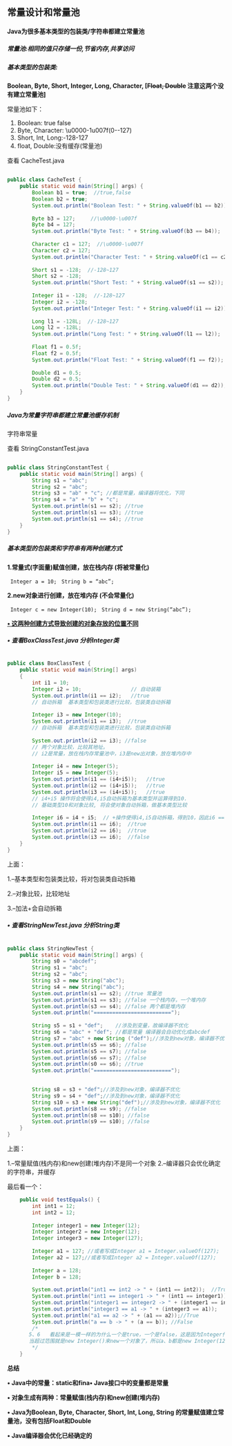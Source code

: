 ## 常量设计和常量池

#### Java为很多基本类型的包装类/字符串都建立常量池

##### 常量池:相同的值只存储一份,节省内存,共享访问

##### 基本类型的包装类:

**Boolean, Byte, Short, Integer, Long, Character, [~~Float, Double~~  注意这两个没有建立常量池]**

常量池如下：

1. Boolean: true false  
2. Byte, Character: \u0000-1u007f(0--127)  
3. Short, Int, Long:-128-127 
4.  float, Double:没有缓存(常量池)  

查看 CacheTest.java

```java

public class CacheTest {
	public static void main(String[] args) {
		Boolean b1 = true;  //true,false
		Boolean b2 = true;
		System.out.println("Boolean Test: " + String.valueOf(b1 == b2));
		
		Byte b3 = 127;     //\u0000-\u007f
		Byte b4 = 127;
		System.out.println("Byte Test: " + String.valueOf(b3 == b4));
		
		Character c1 = 127;  //\u0000-\u007f
		Character c2 = 127;
		System.out.println("Character Test: " + String.valueOf(c1 == c2));
		
		Short s1 = -128;  //-128~127
		Short s2 = -128;
		System.out.println("Short Test: " + String.valueOf(s1 == s2));
		
		Integer i1 = -128;  //-128~127
		Integer i2 = -128;
		System.out.println("Integer Test: " + String.valueOf(i1 == i2));
		
		Long l1 = -128L;  //-128~127
		Long l2 = -128L;
		System.out.println("Long Test: " + String.valueOf(l1 == l2));
		
		Float f1 = 0.5f;
		Float f2 = 0.5f;
		System.out.println("Float Test: " + String.valueOf(f1 == f2));
		
		Double d1 = 0.5;
		Double d2 = 0.5;
		System.out.println("Double Test: " + String.valueOf(d1 == d2));
	}
}

```



##### Java为常量字符串都建立常量池缓存机制

字符串常量

查看 StringConstantTest.java

```java

public class StringConstantTest {
	public static void main(String[] args) {
		String s1 = "abc";
		String s2 = "abc";
		String s3 = "ab" + "c"; //都是常量，编译器将优化，下同
		String s4 = "a" + "b" + "c";
		System.out.println(s1 == s2); //true
		System.out.println(s1 == s3); //true
		System.out.println(s1 == s4); //true
	}
}

```



##### 基本类型的包装类和字符串有两种创建方式

**1.常量式(字面量)赋值创建，放在栈内存 (将被常量化)**

` Integer a = 10;`
` String b = “abc”;`

**2.new对象进行创建，放在堆内存 (不会常量化)**

` Integer c = new Integer(10);`
` String d = new String(“abc”);`

**<u>• 这两种创建方式导致创建的对象存放的位置不同</u>**



##### • 查看BoxClassTest.java 分析Integer类

```java

public class BoxClassTest {
	public static void main(String[] args)
	{
		int i1 = 10;
		Integer i2 = 10;                // 自动装箱
		System.out.println(i1 == i2);   //true
		// 自动拆箱  基本类型和包装类进行比较，包装类自动拆箱
		
		Integer i3 = new Integer(10);
		System.out.println(i1 == i3);  //true
		// 自动拆箱  基本类型和包装类进行比较，包装类自动拆箱
		
		System.out.println(i2 == i3); //false
		// 两个对象比较，比较其地址。 
		// i2是常量，放在栈内存常量池中，i3是new出对象，放在堆内存中
		
		Integer i4 = new Integer(5);
		Integer i5 = new Integer(5);
		System.out.println(i1 == (i4+i5));   //true
		System.out.println(i2 == (i4+i5));   //true
		System.out.println(i3 == (i4+i5));   //true
		// i4+i5 操作将会使得i4,i5自动拆箱为基本类型并运算得到10. 
		// 基础类型10和对象比较, 将会使对象自动拆箱，做基本类型比较
		
		Integer i6 = i4 + i5;  // +操作使得i4,i5自动拆箱，得到10，因此i6 == i2.
		System.out.println(i1 == i6);  //true
		System.out.println(i2 == i6);  //true
		System.out.println(i3 == i6);  //false
	}	
}

```

上面：

1.–基本类型和包装类比较，将对包装类自动拆箱

2.–对象比较，比较地址

3.–加法+会自动拆箱



##### • 查看StringNewTest.java 分析String类

```java

public class StringNewTest {
	public static void main(String[] args) {
		String s0 = "abcdef";
		String s1 = "abc";
		String s2 = "abc";
		String s3 = new String("abc");
		String s4 = new String("abc");
		System.out.println(s1 == s2); //true 常量池
		System.out.println(s1 == s3); //false 一个栈内存，一个堆内存
		System.out.println(s3 == s4); //false 两个都是堆内存
		System.out.println("=========================");
		
		String s5 = s1 + "def";    //涉及到变量，故编译器不优化
		String s6 = "abc" + "def"; //都是常量 编译器会自动优化成abcdef
		String s7 = "abc" + new String ("def");//涉及到new对象，编译器不优化
		System.out.println(s5 == s6); //false
		System.out.println(s5 == s7); //false
		System.out.println(s6 == s7); //false
		System.out.println(s0 == s6); //true 
		System.out.println("=========================");

		
		String s8 = s3 + "def";//涉及到new对象，编译器不优化
		String s9 = s4 + "def";//涉及到new对象，编译器不优化
		String s10 = s3 + new String("def");//涉及到new对象，编译器不优化
		System.out.println(s8 == s9); //false
		System.out.println(s8 == s10); //false
		System.out.println(s9 == s10); //false
	}
}

```

上面：

1.–常量赋值(栈内存)和new创建(堆内存)不是同一个对象
2.–编译器只会优化确定的字符串，并缓存



最后看一个：

```java
    public void testEquals() {
        int int1 = 12;
        int int2 = 12;
        
        Integer integer1 = new Integer(12);
        Integer integer2 = new Integer(12);
        Integer integer3 = new Integer(127);
        
        Integer a1 = 127; //或者写成Integer a1 = Integer.valueOf(127);
        Integer a2 = 127;//或者写成Integer a2 = Integer.valueOf(127);
        
        Integer a = 128;
        Integer b = 128;
            
        System.out.println("int1 == int2 -> " + (int1 == int2));  //True              
        System.out.println("int1 == integer1 -> " + (int1 == integer1));   //True         
        System.out.println("integer1 == integer2 -> " + (integer1 == integer2)); //False 
        System.out.println("integer3 == a1 -> " + (integer3 == a1));   //False           
        System.out.println("a1 == a2 -> " + (a1 == a2));//True                           
        System.out.println("a == b -> " + (a == b)); //False   
        /*
       5、6   看起来是一模一样的为什么一个是true，一个是false，这是因为Integer作为常量时，对于-128到127之间的数，会进行缓存到常量池，也就是说Integer a1 = 127时,在范围之内，这个时候就存放在缓存常量池中，当再创建a2时，java发现缓存中存在127这个数了，就直接取出来赋值给a2，所以a1 == a2的。
       当超过范围就是new Integer()来new一个对象了，所以a、b都是new Integer(128)出来的变量，所以它们不等。
        */
    }   
```

**总结**

**• Java中的常量：static和fina• Java接口中的变量都是常量**

**• 对象生成有两种：常量赋值(栈内存)和new创建(堆内存)**

**• Java为Boolean, Byte, Character, Short, Int, Long, String 的常量赋值建立常量池，没有包括Float和Double**

**• Java编译器会优化已经确定的**